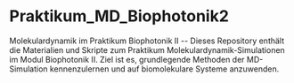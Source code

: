 # Praktikum_MD_Biophotonik2
Molekulardynamik im Praktikum Biophotonik II  -- Dieses Repository enthält die Materialien und Skripte zum Praktikum Molekulardynamik-Simulationen im Modul Biophotonik II. Ziel ist es, grundlegende Methoden der MD-Simulation kennenzulernen und auf biomolekulare Systeme anzuwenden.

